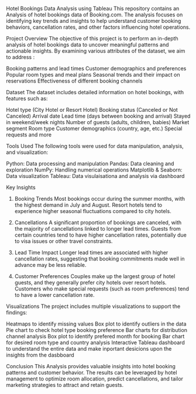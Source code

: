 Hotel Bookings Data Analysis using Tableau
This repository contains an Analysis of hotel bookings data of Booking.com. The analysis focuses on identifying key trends and insights to help understand customer booking behaviors, cancellation rates, and other factors influencing hotel operations.

Project Overview
The objective of this project is to perform an in-depth analysis of hotel bookings data to uncover meaningful patterns and actionable insights. By examining various attributes of the dataset, we aim to address :

Booking patterns and lead times
Customer demographics and preferences
Popular room types and meal plans
Seasonal trends and their impact on reservations
Effectiveness of different booking channels

Dataset
The dataset includes detailed information on hotel bookings, with features such as:

Hotel type (City Hotel or Resort Hotel)
Booking status (Canceled or Not Canceled)
Arrival date
Lead time (days between booking and arrival)
Stayed in weekend/week nights
Number of guests (adults, children, babies)
Market segment
Room type
Customer demographics (country, age, etc.)
Special requests and more

Tools Used
The following tools were used for data manipulation, analysis, and visualization:

Python: Data processing and manipulation
Pandas: Data cleaning and exploration
NumPy: Handling numerical operations
Matplotlib & Seaborn: Data visualization
Tableau: Data visulaisationa and analysis via dashboard

Key Insights
1. Booking Trends
Most bookings occur during the summer months, with the highest demand in July and August.
Resort hotels tend to experience higher seasonal fluctuations compared to city hotels.

2. Cancellations
A significant proportion of bookings are canceled, with the majority of cancellations linked to longer lead times.
Guests from certain countries tend to have higher cancellation rates, potentially due to visa issues or other travel constraints.

3. Lead Time Impact
Longer lead times are associated with higher cancellation rates, suggesting that booking commitments made well in advance may be less reliable.

4. Customer Preferences
Couples make up the largest group of hotel guests, and they generally prefer city hotels over resort hotels.
Customers who make special requests (such as room preferences) tend to have a lower cancellation rate.

Visualizations
The project includes multiple visualizations to support the findings:

Heatmaps to identify missing values
Box plot to identify outliers in the data
Pie chart to check hotel type booking preference
Bar charts for distribution channel analysis
Box plot to identify prefered month for booking
Bar chart for desired room type and country analysis
Interactive Tableau dashboard to understand the entire data and make inportant desicions upon the insights from the dasbboard

Conclusion
This Analysis provides valuable insights into hotel booking patterns and customer behavior. The results can be leveraged by hotel management to optimize room allocation, predict cancellations, and tailor marketing strategies to attract and retain guests.
